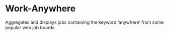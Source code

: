 Work-Anywhere
=============

Aggregates and displays jobs containing the keyword ‘anywhere’ from some popular web job boards.
